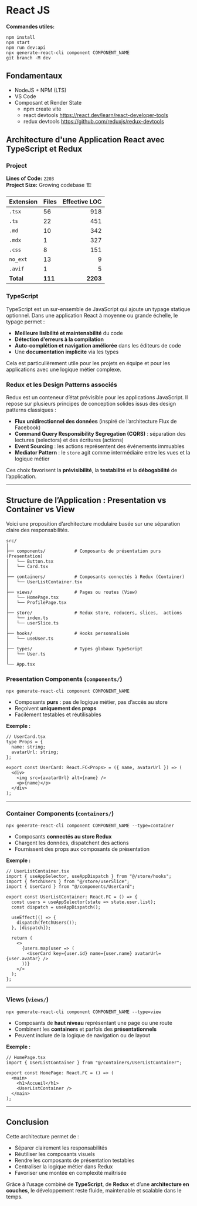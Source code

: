 # React JS


**Commandes utiles:**

```
npm install
npm start
npm run dev:api
npx generate-react-cli component COMPONENT_NAME 
git branch -M dev
```



## Fondamentaux

- NodeJS + NPM (LTS)
- VS Code
- Composant et Render State
    - npm create vite
    - react devtools https://react.dev/learn/react-developer-tools
    - redux devtools https://github.com/reduxjs/redux-devtools

## Architecture d'une Application React avec TypeScript et Redux

### Project

<!-- LINE_COUNT_PLACEHOLDER_1 -->

**Lines of Code:** `2203`  
**Project Size:** Growing codebase 🏗️

| Extension | Files | Effective LOC |
|-----------|--------|----------------:|
| `.tsx` | 56 | 918 |
| `.ts` | 22 | 451 |
| `.md` | 10 | 342 |
| `.mdx` | 1 | 327 |
| `.css` | 8 | 151 |
| `no_ext` | 13 | 9 |
| `.avif` | 1 | 5 |
| **Total** | **111** | **2203** |

<!-- LINE_COUNT_PLACEHOLDER_2 -->

### TypeScript

TypeScript est un sur-ensemble de JavaScript qui ajoute un typage statique optionnel. Dans une application React à moyenne ou grande échelle, le typage permet :

- **Meilleure lisibilité et maintenabilité** du code
- **Détection d’erreurs à la compilation**
- **Auto-complétion et navigation améliorée** dans les éditeurs de code
- Une **documentation implicite** via les types

Cela est particulièrement utile pour les projets en équipe et pour les applications avec une logique métier complexe.

### Redux et les Design Patterns associés

Redux est un conteneur d’état prévisible pour les applications JavaScript. Il repose sur plusieurs principes de conception solides issus des design patterns classiques :

- **Flux unidirectionnel des données** (inspiré de l’architecture Flux de Facebook)
- **Command Query Responsibility Segregation (CQRS)** : séparation des lectures (selectors) et des écritures (actions)
- **Event Sourcing** : les actions représentent des événements immuables
- **Mediator Pattern** : le `store` agit comme intermédiaire entre les vues et la logique métier

Ces choix favorisent la **prévisibilité**, la **testabilité** et la **débogabilité** de l’application.

---

## Structure de l’Application : Presentation vs Container vs View

Voici une proposition d’architecture modulaire basée sur une séparation claire des responsabilités.

```
src/
│
├── components/           # Composants de présentation purs (Presentation)
│   └── Button.tsx
│   └── Card.tsx
│
├── containers/           # Composants connectés à Redux (Container)
│   └── UserListContainer.tsx
│
├── views/                # Pages ou routes (View)
│   └── HomePage.tsx
│   └── ProfilePage.tsx
│
├── store/                # Redux store, reducers, slices,  actions
│   └── index.ts
│   └── userSlice.ts
│
├── hooks/                # Hooks personnalisés
│   └── useUser.ts
│
├── types/                # Types globaux TypeScript
│   └── User.ts
│
└── App.tsx
```

### Presentation Components (`components/`)

```
npx generate-react-cli component COMPONENT_NAME
```

- Composants **purs** : pas de logique métier, pas d’accès au store
- Reçoivent **uniquement des props**
- Facilement testables et réutilisables

**Exemple :**
```tsx
// UserCard.tsx
type Props = {
  name: string;
  avatarUrl: string;
};

export const UserCard: React.FC<Props> = ({ name, avatarUrl }) => (
  <div>
    <img src={avatarUrl} alt={name} />
    <p>{name}</p>
  </div>
);
```

---

### Container Components (`containers/`)


```
npx generate-react-cli component COMPONENT_NAME --type=container
```

- Composants **connectés au store Redux**
- Chargent les données, dispatchent des actions
- Fournissent des props aux composants de présentation

**Exemple :**
```tsx
// UserListContainer.tsx
import { useAppSelector, useAppDispatch } from "@/store/hooks";
import { fetchUsers } from "@/store/userSlice";
import { UserCard } from "@/components/UserCard";

export const UserListContainer: React.FC = () => {
  const users = useAppSelector(state => state.user.list);
  const dispatch = useAppDispatch();

  useEffect(() => {
    dispatch(fetchUsers());
  }, [dispatch]);

  return (
    <>
      {users.map(user => (
        <UserCard key={user.id} name={user.name} avatarUrl={user.avatar} />
      ))}
    </>
  );
};
```

---

### Views (`views/`)

```
npx generate-react-cli component COMPONENT_NAME --type=view
```

- Composants de **haut niveau** représentant une page ou une route
- Combinent les **containers** et parfois des **présentationnels**
- Peuvent inclure de la logique de navigation ou de layout

**Exemple :**
```tsx
// HomePage.tsx
import { UserListContainer } from "@/containers/UserListContainer";

export const HomePage: React.FC = () => (
  <main>
    <h1>Accueil</h1>
    <UserListContainer />
  </main>
);
```

---

## Conclusion

Cette architecture permet de :

- Séparer clairement les responsabilités
- Réutiliser les composants visuels
- Rendre les composants de présentation testables
- Centraliser la logique métier dans Redux
- Favoriser une montée en complexité maîtrisée

Grâce à l’usage combiné de **TypeScript**, de **Redux** et d’une **architecture en couches**, le développement reste fluide, maintenable et scalable dans le temps.